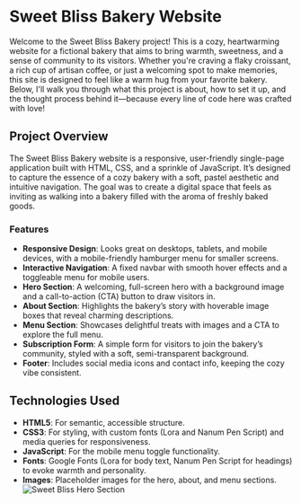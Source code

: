 # Sweet Bliss Bakery Website
Welcome to the Sweet Bliss Bakery project! This is a cozy, heartwarming website for a fictional bakery that aims to bring warmth, sweetness, and a sense of community to its visitors. Whether you're craving a flaky croissant, a rich cup of artisan coffee, or just a welcoming spot to make memories, this site is designed to feel like a warm hug from your favorite bakery. Below,  I'll walk you through what this project is about, how to set it up, and the thought process behind it—because every line of code here was crafted with love!

## Project Overview
The Sweet Bliss Bakery website is a responsive, user-friendly single-page application built with HTML, CSS, and a sprinkle of JavaScript. It’s designed to capture the essence of a cozy bakery with a soft, pastel aesthetic and intuitive navigation. The goal was to create a digital space that feels as inviting as walking into a bakery filled with the aroma of freshly baked goods.

### Features
- **Responsive Design**: Looks great on desktops, tablets, and mobile devices, with a mobile-friendly hamburger menu for smaller screens.
- **Interactive Navigation**: A fixed navbar with smooth hover effects and a toggleable menu for mobile users.
- **Hero Section**: A welcoming, full-screen hero with a background image and a call-to-action (CTA) button to draw visitors in.
- **About Section**: Highlights the bakery’s story with hoverable image boxes that reveal charming descriptions.
- **Menu Section**: Showcases delightful treats with images and a CTA to explore the full menu.
- **Subscription Form**: A simple form for visitors to join the bakery’s community, styled with a soft, semi-transparent background.
- **Footer**: Includes social media icons and contact info, keeping the cozy vibe consistent.

## Technologies Used
- **HTML5**: For semantic, accessible structure.
- **CSS3**: For styling, with custom fonts (Lora and Nanum Pen Script) and media queries for responsiveness.
- **JavaScript**: For the mobile menu toggle functionality.
- **Fonts**: Google Fonts (Lora for body text, Nanum Pen Script for headings) to evoke warmth and personality.
- **Images**: Placeholder images for the hero, about, and menu sections. ![Sweet Bliss Hero Section](images/hero-screenshot.png)
